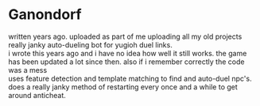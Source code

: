 # Ganondorf
written years ago. uploaded as part of me uploading all my old projects\
really janky auto-dueling bot for yugioh duel links.\
i wrote this years ago and i have no idea how well it still works. the game has been updated a lot since then. also if i remember correctly the code was a mess\
uses feature detection and template matching to find and auto-duel npc's. does a really janky method of restarting every once and a while to get around anticheat.

